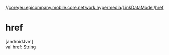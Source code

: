//[core](../../../index.md)/[eu.epicompany.mobile.core.network.hypermedia](../index.md)/[LinkDataModel](index.md)/[href](href.md)

# href

[androidJvm]\
val [href](href.md): [String](https://kotlinlang.org/api/latest/jvm/stdlib/kotlin/-string/index.html)

